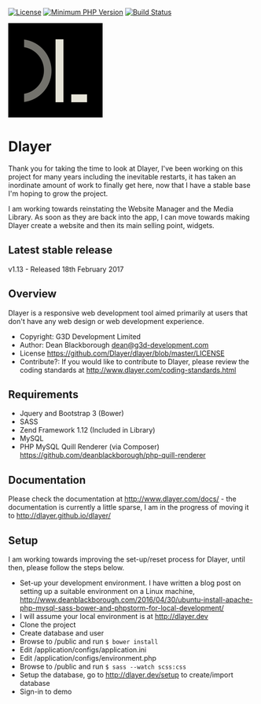 [![License](https://img.shields.io/badge/license-MIT-blue.svg)](https://github.com/Dlayer/dlayer/blob/master/LICENSE)
[![Minimum PHP Version](https://img.shields.io/badge/php-%3E%3D%205.6-8892BF.svg)](https://php.net/)
[![Build Status](https://travis-ci.org/Dlayer/dlayer.svg?branch=master)](https://travis-ci.org/Dlayer/dlayer)

![Dlayer_Logo](public/images/favicon-192x192.png)

Dlayer
======

Thank you for taking the time to look at Dlayer, I've been working on this project for many years including the inevitable restarts, it has taken an inordinate amount of work to finally get here, now that I have a stable base I'm hoping to grow the project.

I am working towards reinstating the Website Manager and the Media Library. As soon as they are back into the app, I can move towards making Dlayer create a website and then its main selling point, widgets.

Latest stable release 
--------
v1.13 - Released 18th February 2017
 
Overview
--------

Dlayer is a responsive web development tool aimed primarily at users that don't have any web design or web development experience.

* Copyright: G3D Development Limited
* Author: Dean Blackborough <dean@g3d-development.com>
* License https://github.com/Dlayer/dlayer/blob/master/LICENSE
* Contribute?: If you would like to contribute to Dlayer, please review the coding standards at http://www.dlayer.com/coding-standards.html

Requirements
---------

* Jquery and Bootstrap 3 (Bower)
* SASS
* Zend Framework 1.12 (Included in Library) 
* MySQL
* PHP MySQL Quill Renderer (via Composer) https://github.com/deanblackborough/php-quill-renderer

Documentation 
---------

Please check the documentation at http://www.dlayer.com/docs/ - the documentation is currently a little sparse, I am in the progress of moving it to http://dlayer.github.io/dlayer/

Setup
---------

I am working towards improving the set-up/reset process for Dlayer, until then, please follow the steps below.

* Set-up your development environment. I have written a blog post on setting up a suitable environment on a Linux machine, http://www.deanblackborough.com/2016/04/30/ubuntu-install-apache-php-mysql-sass-bower-and-phpstorm-for-local-development/
* I will assume your local environment is at http://dlayer.dev
* Clone the project
* Create database and user
* Browse to /public and run ```$ bower install```
* Edit /application/configs/application.ini
* Edit /application/configs/environment.php
* Browse to /public and run ```$ sass --watch scss:css```
* Setup the database, go to http://dlayer.dev/setup to create/import database
* Sign-in to demo
